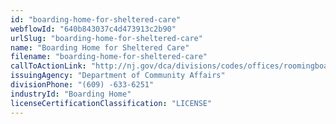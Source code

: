 ```yaml
---
id: "boarding-home-for-sheltered-care"
webflowId: "640b843037c4d473913c2b90"
urlSlug: "boarding-home-for-sheltered-care"
name: "Boarding Home for Sheltered Care"
filename: "boarding-home-for-sheltered-care"
callToActionLink: "http://nj.gov/dca/divisions/codes/offices/roomingboarding.html"
issuingAgency: "Department of Community Affairs"
divisionPhone: "(609) -633-6251"
industryId: "Boarding Home"
licenseCertificationClassification: "LICENSE"
---
```

